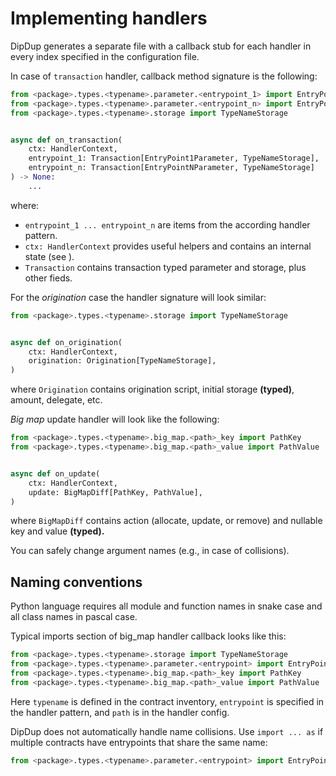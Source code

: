 # Implementing handlers

DipDup generates a separate file with a callback stub for each handler in every index specified in the configuration file.

In case of `transaction` handler, callback method signature is the following:

```python
from <package>.types.<typename>.parameter.<entrypoint_1> import EntryPoint1Parameter
from <package>.types.<typename>.parameter.<entrypoint_n> import EntryPointNParameter
from <package>.types.<typename>.storage import TypeNameStorage


async def on_transaction(
    ctx: HandlerContext,
    entrypoint_1: Transaction[EntryPoint1Parameter, TypeNameStorage],
    entrypoint_n: Transaction[EntryPointNParameter, TypeNameStorage]
) -> None:
    ...
```

where:

* `entrypoint_1 ... entrypoint_n` are items from the according handler pattern.
* `ctx: HandlerContext` provides useful helpers and contains an internal state (see ).
* `Transaction` contains transaction typed parameter and storage, plus other fieds.

For the _origination_ case the handler signature will look similar:

```python
from <package>.types.<typename>.storage import TypeNameStorage


async def on_origination(
    ctx: HandlerContext,
    origination: Origination[TypeNameStorage],
)
```

where `Origination` contains origination script, initial storage **(typed)**, amount, delegate, etc.

_Big map_ update handler will look like the following:

```python
from <package>.types.<typename>.big_map.<path>_key import PathKey
from <package>.types.<typename>.big_map.<path>_value import PathValue


async def on_update(
    ctx: HandlerContext,
    update: BigMapDiff[PathKey, PathValue],
)
```

where `BigMapDiff` contains action (allocate, update, or remove) and nullable key and value **(typed).**

You can safely change argument names (e.g., in case of collisions).

<!--
TODO: Rewrite

> 💡 **TIP**
>
> If you use index templates, your callback methods will be reused for potentially different contract addresses. DipDup checks that all those contracts have the same `typename` and raises an error otherwise
-->

## Naming conventions

Python language requires all module and function names in snake case and all class names in pascal case.

Typical imports section of big_map handler callback looks like this:

```python
from <package>.types.<typename>.storage import TypeNameStorage
from <package>.types.<typename>.parameter.<entrypoint> import EntryPointParameter
from <package>.types.<typename>.big_map.<path>_key import PathKey
from <package>.types.<typename>.big_map.<path>_value import PathValue
```

Here `typename` is defined in the contract inventory, `entrypoint` is specified in the handler pattern, and `path` is in the handler config.

DipDup does not automatically handle name collisions. Use `import ... as` if multiple contracts have entrypoints that share the same name:

```python
from <package>.types.<typename>.parameter.<entrypoint> import EntryPointParameter as Alias
```
